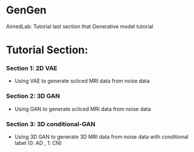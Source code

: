 # GenGen
AimedLab: Tutorial last section that Generative model tutorial


# Tutorial Section:
### Section 1: 2D VAE
- Using VAE to generate scliced MRI data from noise data
### Section 2: 3D GAN
- Using GAN to generate scliced MRI data from noise data
### Section 3: 3D conditional-GAN
- Using 3D GAN to generate 3D MRI data from noise data with conditional label (0: AD , 1: CN)
